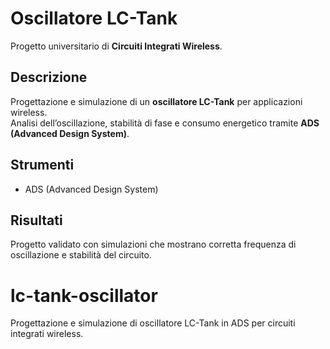 # Oscillatore LC-Tank

Progetto universitario di **Circuiti Integrati Wireless**.

## Descrizione
Progettazione e simulazione di un **oscillatore LC-Tank** per applicazioni wireless.  
Analisi dell’oscillazione, stabilità di fase e consumo energetico tramite **ADS (Advanced Design System)**.

## Strumenti
- ADS (Advanced Design System)  

## Risultati
Progetto validato con simulazioni che mostrano corretta frequenza di oscillazione e stabilità del circuito.
# lc-tank-oscillator
Progettazione e simulazione di oscillatore LC-Tank in ADS per circuiti integrati wireless.
